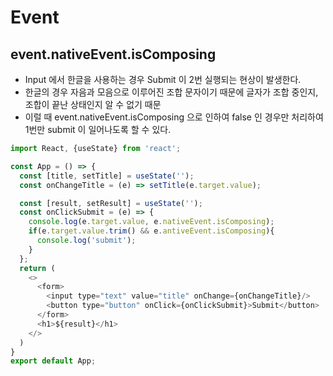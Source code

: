 # Event

## event.nativeEvent.isComposing
+ Input 에서 한글을 사용하는 경우 Submit 이 2번 실행되는 현상이 발생한다.
+ 한글의 경우 자음과 모음으로 이루어진 조합 문자이기 때문에 글자가 조합 중인지, 조합이 끝난 상태인지 알 수 없기 때문
+ 이럴 때 event.nativeEvent.isComposing 으로 인하여 false 인 경우만 처리하여 1번만 submit 이 일어나도록 할 수 있다.
``` javascript
import React, {useState} from 'react';

const App = () => {
  const [title, setTitle] = useState('');
  const onChangeTitle = (e) => setTitle(e.target.value);

  const [result, setResult] = useState('');
  const onClickSubmit = (e) => {
    console.log(e.target.value, e.nativeEvent.isComposing);
    if(e.target.value.trim() && e.antiveEvent.isComposing){
      console.log('submit');
    }
  };
  return (
    <>
      <form>
        <input type="text" value="title" onChange={onChangeTitle}/>
        <button type="button" onClick={onClickSubmit}>Submit</button>
      </form>
      <h1>${result}</h1>
    </>
  )
}
export default App;
```
